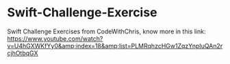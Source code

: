 # Swift-Challenge-Exercise
Swift Challenge Exercises from CodeWithChris, know more in this link: https://www.youtube.com/watch?v=U4hGXWKfYy0&amp;index=18&amp;list=PLMRqhzcHGw1ZqzYnpIuQAn2rcjhOtbqGX
